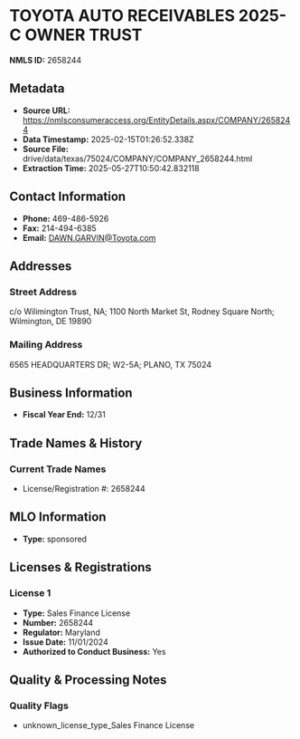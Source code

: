 # TOYOTA AUTO RECEIVABLES 2025-C OWNER TRUST

**NMLS ID:** 2658244

## Metadata
- **Source URL:** https://nmlsconsumeraccess.org/EntityDetails.aspx/COMPANY/2658244
- **Data Timestamp:** 2025-02-15T01:26:52.338Z
- **Source File:** drive/data/texas/75024/COMPANY/COMPANY_2658244.html
- **Extraction Time:** 2025-05-27T10:50:42.832118

## Contact Information
- **Phone:** 469-486-5926
- **Fax:** 214-494-6385
- **Email:** DAWN.GARVIN@Toyota.com

## Addresses
### Street Address
c/o Wilimington Trust, NA; 1100 North Market St, Rodney Square North; Wilmington, DE 19890

### Mailing Address
6565 HEADQUARTERS DR; W2-5A; PLANO, TX 75024

## Business Information
- **Fiscal Year End:** 12/31

## Trade Names & History
### Current Trade Names
- License/Registration #: 2658244

## MLO Information
- **Type:** sponsored

## Licenses & Registrations

### License 1
- **Type:** Sales Finance License
- **Number:** 2658244
- **Regulator:** Maryland
- **Issue Date:** 11/01/2024
- **Authorized to Conduct Business:** Yes

## Quality & Processing Notes
### Quality Flags
- unknown_license_type_Sales Finance License
